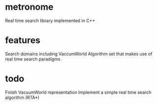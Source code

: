 # metronome

Real time search library implemented in C++

# features

Search domains including VaccumWorld
Algorithm set that makes use of real time search paradigms 

# todo

Finish VacuumWorld representation
Implement a simple real time search algorithm (RTA*)
